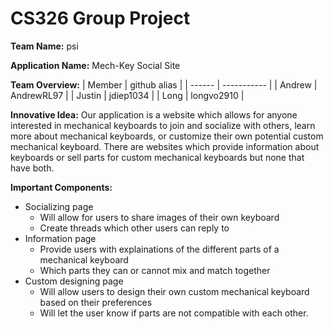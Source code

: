 # CS326 Group Project
**Team Name:** psi

**Application Name:** Mech-Key Social Site

**Team Overview:** 
| Member | github alias |
| ------ | ----------- |
| Andrew | AndrewRL97 |
| Justin | jdiep1034 |
| Long   | longvo2910 |

**Innovative Idea:** 
Our application is a website which allows for anyone interested in mechanical keyboards to join and socialize with others, learn more about mechanical keyboards, or customize their own potential custom mechanical keyboard. There are websites which provide information about keyboards or sell parts for custom mechanical keyboards but none that have both.

**Important Components:**
- Socializing page 
  - Will allow for users to share images of their own keyboard 
  - Create threads which other users can reply to 
- Information page 
  - Provide users with explainations of the different parts of a mechanical keyboard
  - Which parts they can or cannot mix and match together
- Custom designing page 
  - Will allow users to design their own custom mechanical keyboard based on their preferences 
  - Will let the user know if parts are not compatible with each other.